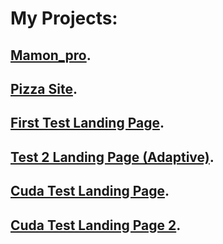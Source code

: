 # My Projects:

## [Mamon_pro](https://r0dionix.github.io/mamon_pro/ "Click").

## [Pizza Site](https://r0dionix.github.io/Pizza%20Site/ "Click").

## [First Test Landing Page](http://R0dionix.github.io/Test_1_Landing_Page "Click").

## [Test 2 Landing Page (Adaptive)](https://r0dionix.github.io/Test_1_Landing_Page_1.2 "Click").

## [Cuda Test Landing Page](https://r0dionix.github.io/Cuda%20Test%20Landing%20Page/ "Click").

## [Cuda Test Landing Page 2](https://r0dionix.github.io/Cuda_Test_Landing_Page_2/ "Click").

